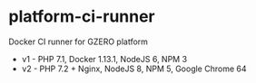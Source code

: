 # platform-ci-runner
Docker CI runner for GZERO platform

- v1 - PHP 7.1, Docker 1.13.1, NodeJS 6, NPM 3
- v2 - PHP 7.2 + Nginx, NodeJS 8, NPM 5, Google Chrome 64
